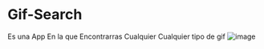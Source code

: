 # Gif-Search

Es una App En la que Encontrarras Cualquier Cualquier tipo de gif
![image](https://user-images.githubusercontent.com/85309832/203441049-39974a4e-674b-4ea8-a5fb-dc66116c30f3.png)
